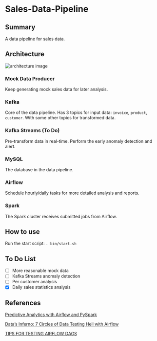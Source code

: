 # Sales-Data-Pipeline

## Summary
A data pipeline for sales data.

## Architecture
![architecture image](https://github.com/xuwenyihust/Sales-Data-Pipeline/blob/master/resource/sales_data_pipeline.png "Sales Data Pipeline Architecture")

### Mock Data Producer
Keep generating mock sales data for later analysis.

### Kafka
Core of the data pipeline. Has 3 topics for input data: `invoice`, `product`, `customer`. With some other topics for transformed data.

### Kafka Streams (To Do)
Pre-transform data in real-time. Perform the early anomaly detection and alert.

### MySQL
The database in the data pipeline.

### Airflow
Schedule hourly/daily tasks for more detailed analysis and reports.

### Spark
The Spark cluster receives submitted jobs from Airflow.

## How to use
Run the start script:
`. bin/start.sh`

## To Do List
- [ ] More reasonable mock data
- [ ] Kafka Streams anomaly detection
- [ ] Per customer analysis
- [x] Daily sales statistics analysis

## References
[Predictive Analytics with Airflow and PySpark](https://www.slideshare.net/rjurney/predictive-analytics-with-airflow-and-pyspark)

[Data’s Inferno: 7 Circles of Data Testing Hell with Airflow](https://medium.com/@ingwbaa/datas-inferno-7-circles-of-data-testing-hell-with-airflow-cef4adff58d8)

[TIPS FOR TESTING AIRFLOW DAGS](https://blog.antoine-augusti.fr/2018/01/tips-testing-airflow-dags/)
